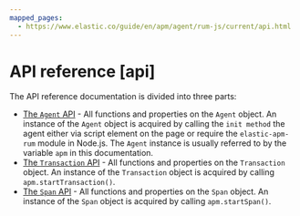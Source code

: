 ```yaml
---
mapped_pages:
  - https://www.elastic.co/guide/en/apm/agent/rum-js/current/api.html
---
```


# API reference [api]

The API reference documentation is divided into three parts:

* [The `Agent` API](/reference/agent-api.md) - All functions and properties on the `Agent` object. An instance of the `Agent` object is acquired by calling the `init method` the agent either via script element on the page or require the `elastic-apm-rum` module in Node.js. The `Agent` instance is usually referred to by the variable `apm` in this documentation.
* [The `Transaction` API](/reference/transaction-api.md) - All functions and properties on the `Transaction` object. An instance of the `Transaction` object is acquired by calling `apm.startTransaction()`.
* [The `Span` API](/reference/span-api.md) - All functions and properties on the `Span` object. An instance of the `Span` object is acquired by calling `apm.startSpan()`.




